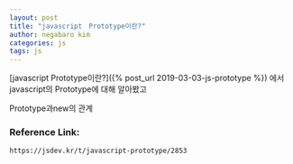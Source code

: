 ```yaml
---
layout: post
title: "javascript　Prototype이란?"
author: negabaro kim
categories: js
tags: js
---
```


[javascript Prototype이란?]({% post_url 2019-03-03-js-prototype %})
에서 javascript의 Prototype에 대해 알아봤고

Prototype과new의 관계

### Reference Link:

```
https://jsdev.kr/t/javascript-prototype/2853
```
